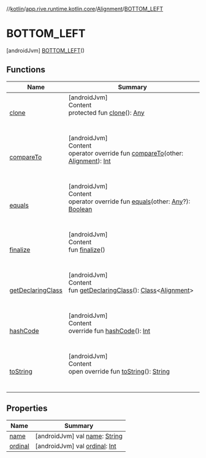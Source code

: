 //[kotlin](../../../../index.md)/[app.rive.runtime.kotlin.core](../../index.md)/[Alignment](../index.md)/[BOTTOM_LEFT](index.md)



# BOTTOM_LEFT  
 [androidJvm] [BOTTOM_LEFT](index.md)()  
   


## Functions  
  
|  Name |  Summary | 
|---|---|
| <a name="kotlin/Enum/clone/#/PointingToDeclaration/"></a>[clone](../../-loop/-a-u-t-o/index.md#%5Bkotlin%2FEnum%2Fclone%2F%23%2FPointingToDeclaration%2F%5D%2FFunctions%2F695009544)| <a name="kotlin/Enum/clone/#/PointingToDeclaration/"></a>[androidJvm]  <br>Content  <br>protected fun [clone](../../-loop/-a-u-t-o/index.md#%5Bkotlin%2FEnum%2Fclone%2F%23%2FPointingToDeclaration%2F%5D%2FFunctions%2F695009544)(): [Any](https://kotlinlang.org/api/latest/jvm/stdlib/kotlin/-any/index.html)  <br><br><br>|
| <a name="kotlin/Enum/compareTo/#app.rive.runtime.kotlin.core.Alignment/PointingToDeclaration/"></a>[compareTo](../-b-o-t-t-o-m_-r-i-g-h-t/index.md#%5Bkotlin%2FEnum%2FcompareTo%2F%23app.rive.runtime.kotlin.core.Alignment%2FPointingToDeclaration%2F%5D%2FFunctions%2F695009544)| <a name="kotlin/Enum/compareTo/#app.rive.runtime.kotlin.core.Alignment/PointingToDeclaration/"></a>[androidJvm]  <br>Content  <br>operator override fun [compareTo](../-b-o-t-t-o-m_-r-i-g-h-t/index.md#%5Bkotlin%2FEnum%2FcompareTo%2F%23app.rive.runtime.kotlin.core.Alignment%2FPointingToDeclaration%2F%5D%2FFunctions%2F695009544)(other: [Alignment](../index.md)): [Int](https://kotlinlang.org/api/latest/jvm/stdlib/kotlin/-int/index.html)  <br><br><br>|
| <a name="kotlin/Enum/equals/#kotlin.Any?/PointingToDeclaration/"></a>[equals](../../-loop/-a-u-t-o/index.md#%5Bkotlin%2FEnum%2Fequals%2F%23kotlin.Any%3F%2FPointingToDeclaration%2F%5D%2FFunctions%2F695009544)| <a name="kotlin/Enum/equals/#kotlin.Any?/PointingToDeclaration/"></a>[androidJvm]  <br>Content  <br>operator override fun [equals](../../-loop/-a-u-t-o/index.md#%5Bkotlin%2FEnum%2Fequals%2F%23kotlin.Any%3F%2FPointingToDeclaration%2F%5D%2FFunctions%2F695009544)(other: [Any](https://kotlinlang.org/api/latest/jvm/stdlib/kotlin/-any/index.html)?): [Boolean](https://kotlinlang.org/api/latest/jvm/stdlib/kotlin/-boolean/index.html)  <br><br><br>|
| <a name="kotlin/Enum/finalize/#/PointingToDeclaration/"></a>[finalize](../../-loop/-a-u-t-o/index.md#%5Bkotlin%2FEnum%2Ffinalize%2F%23%2FPointingToDeclaration%2F%5D%2FFunctions%2F695009544)| <a name="kotlin/Enum/finalize/#/PointingToDeclaration/"></a>[androidJvm]  <br>Content  <br>fun [finalize](../../-loop/-a-u-t-o/index.md#%5Bkotlin%2FEnum%2Ffinalize%2F%23%2FPointingToDeclaration%2F%5D%2FFunctions%2F695009544)()  <br><br><br>|
| <a name="kotlin/Enum/getDeclaringClass/#/PointingToDeclaration/"></a>[getDeclaringClass](../../-loop/-a-u-t-o/index.md#%5Bkotlin%2FEnum%2FgetDeclaringClass%2F%23%2FPointingToDeclaration%2F%5D%2FFunctions%2F695009544)| <a name="kotlin/Enum/getDeclaringClass/#/PointingToDeclaration/"></a>[androidJvm]  <br>Content  <br>fun [getDeclaringClass](../../-loop/-a-u-t-o/index.md#%5Bkotlin%2FEnum%2FgetDeclaringClass%2F%23%2FPointingToDeclaration%2F%5D%2FFunctions%2F695009544)(): [Class](https://developer.android.com/reference/kotlin/java/lang/Class.html)<[Alignment](../index.md)>  <br><br><br>|
| <a name="kotlin/Enum/hashCode/#/PointingToDeclaration/"></a>[hashCode](../../-loop/-a-u-t-o/index.md#%5Bkotlin%2FEnum%2FhashCode%2F%23%2FPointingToDeclaration%2F%5D%2FFunctions%2F695009544)| <a name="kotlin/Enum/hashCode/#/PointingToDeclaration/"></a>[androidJvm]  <br>Content  <br>override fun [hashCode](../../-loop/-a-u-t-o/index.md#%5Bkotlin%2FEnum%2FhashCode%2F%23%2FPointingToDeclaration%2F%5D%2FFunctions%2F695009544)(): [Int](https://kotlinlang.org/api/latest/jvm/stdlib/kotlin/-int/index.html)  <br><br><br>|
| <a name="kotlin/Enum/toString/#/PointingToDeclaration/"></a>[toString](../../-loop/-a-u-t-o/index.md#%5Bkotlin%2FEnum%2FtoString%2F%23%2FPointingToDeclaration%2F%5D%2FFunctions%2F695009544)| <a name="kotlin/Enum/toString/#/PointingToDeclaration/"></a>[androidJvm]  <br>Content  <br>open override fun [toString](../../-loop/-a-u-t-o/index.md#%5Bkotlin%2FEnum%2FtoString%2F%23%2FPointingToDeclaration%2F%5D%2FFunctions%2F695009544)(): [String](https://kotlinlang.org/api/latest/jvm/stdlib/kotlin/-string/index.html)  <br><br><br>|


## Properties  
  
|  Name |  Summary | 
|---|---|
| <a name="app.rive.runtime.kotlin.core/Alignment.BOTTOM_LEFT/name/#/PointingToDeclaration/"></a>[name](name.md)| <a name="app.rive.runtime.kotlin.core/Alignment.BOTTOM_LEFT/name/#/PointingToDeclaration/"></a> [androidJvm] val [name](name.md): [String](https://kotlinlang.org/api/latest/jvm/stdlib/kotlin/-string/index.html)   <br>|
| <a name="app.rive.runtime.kotlin.core/Alignment.BOTTOM_LEFT/ordinal/#/PointingToDeclaration/"></a>[ordinal](ordinal.md)| <a name="app.rive.runtime.kotlin.core/Alignment.BOTTOM_LEFT/ordinal/#/PointingToDeclaration/"></a> [androidJvm] val [ordinal](ordinal.md): [Int](https://kotlinlang.org/api/latest/jvm/stdlib/kotlin/-int/index.html)   <br>|

